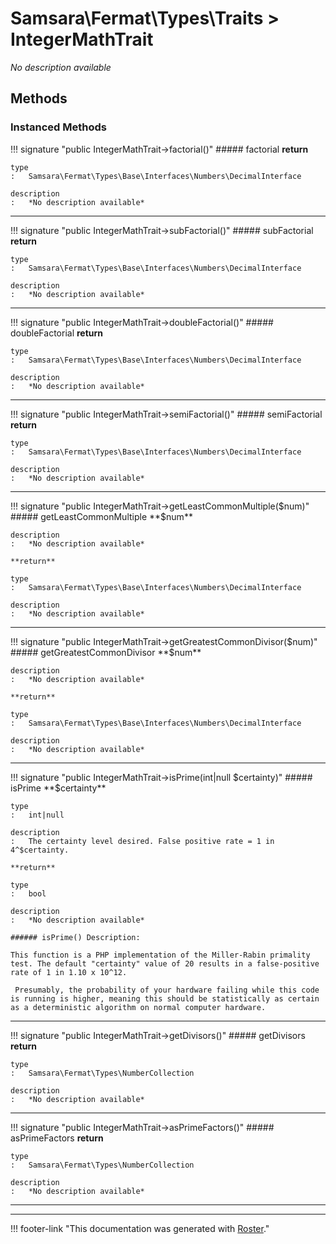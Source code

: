 # Samsara\Fermat\Types\Traits > IntegerMathTrait

*No description available*


## Methods


### Instanced Methods

!!! signature "public IntegerMathTrait->factorial()"
    ##### factorial
    **return**

    type
    :   Samsara\Fermat\Types\Base\Interfaces\Numbers\DecimalInterface

    description
    :   *No description available*
    
---

!!! signature "public IntegerMathTrait->subFactorial()"
    ##### subFactorial
    **return**

    type
    :   Samsara\Fermat\Types\Base\Interfaces\Numbers\DecimalInterface

    description
    :   *No description available*
    
---

!!! signature "public IntegerMathTrait->doubleFactorial()"
    ##### doubleFactorial
    **return**

    type
    :   Samsara\Fermat\Types\Base\Interfaces\Numbers\DecimalInterface

    description
    :   *No description available*
    
---

!!! signature "public IntegerMathTrait->semiFactorial()"
    ##### semiFactorial
    **return**

    type
    :   Samsara\Fermat\Types\Base\Interfaces\Numbers\DecimalInterface

    description
    :   *No description available*
    
---

!!! signature "public IntegerMathTrait->getLeastCommonMultiple($num)"
    ##### getLeastCommonMultiple
    **$num**

    description
    :   *No description available*

    **return**

    type
    :   Samsara\Fermat\Types\Base\Interfaces\Numbers\DecimalInterface

    description
    :   *No description available*
    
---

!!! signature "public IntegerMathTrait->getGreatestCommonDivisor($num)"
    ##### getGreatestCommonDivisor
    **$num**

    description
    :   *No description available*

    **return**

    type
    :   Samsara\Fermat\Types\Base\Interfaces\Numbers\DecimalInterface

    description
    :   *No description available*
    
---

!!! signature "public IntegerMathTrait->isPrime(int|null $certainty)"
    ##### isPrime
    **$certainty**

    type
    :   int|null

    description
    :   The certainty level desired. False positive rate = 1 in 4^$certainty.

    **return**

    type
    :   bool

    description
    :   *No description available*

    ###### isPrime() Description:

    This function is a PHP implementation of the Miller-Rabin primality test. The default "certainty" value of 20 results in a false-positive rate of 1 in 1.10 x 10^12.
    
     Presumably, the probability of your hardware failing while this code is running is higher, meaning this should be statistically as certain as a deterministic algorithm on normal computer hardware.
    
---

!!! signature "public IntegerMathTrait->getDivisors()"
    ##### getDivisors
    **return**

    type
    :   Samsara\Fermat\Types\NumberCollection

    description
    :   *No description available*
    
---

!!! signature "public IntegerMathTrait->asPrimeFactors()"
    ##### asPrimeFactors
    **return**

    type
    :   Samsara\Fermat\Types\NumberCollection

    description
    :   *No description available*
    
---




---
!!! footer-link "This documentation was generated with [Roster](https://jordanrl.github.io/Roster/)."